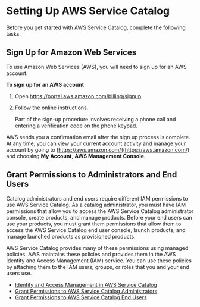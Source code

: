 # Setting Up AWS Service Catalog<a name="setup"></a>

Before you get started with AWS Service Catalog, complete the following tasks\.

## Sign Up for Amazon Web Services<a name="setup-aws-signup"></a>

To use Amazon Web Services \(AWS\), you will need to sign up for an AWS account\.

**To sign up for an AWS account**

1. Open [https://portal\.aws\.amazon\.com/billing/signup](https://portal.aws.amazon.com/billing/signup)\.

1. Follow the online instructions\.

   Part of the sign\-up procedure involves receiving a phone call and entering a verification code on the phone keypad\.

AWS sends you a confirmation email after the sign up process is complete\. At any time, you can view your current account activity and manage your account by going to [https://aws.amazon.com/](https://aws.amazon.com/) and choosing **My Account**, **AWS Management Console**\.

## Grant Permissions to Administrators and End Users<a name="setup-users-and-groups"></a>

Catalog administrators and end users require different IAM permissions to use AWS Service Catalog\. As a catalog administrator, you must have IAM permissions that allow you to access the AWS Service Catalog administrator console, create products, and manage products\. Before your end users can use your products, you must grant them permissions that allow them to access the AWS Service Catalog end user console, launch products, and manage launched products as provisioned products\.

AWS Service Catalog provides many of these permissions using managed policies\. AWS maintains these policies and provides them in the AWS Identity and Access Management \(IAM\) service\. You can use these policies by attaching them to the IAM users, groups, or roles that you and your end users use\.
+ [Identity and Access Management in AWS Service Catalog](controlling_access.md)
+ [Grant Permissions to AWS Service Catalog Administrators](getstarted-iamadmin.md)
+ [Grant Permissions to AWS Service Catalog End Users](getstarted-iamenduser.md)